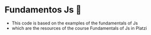# Fundamentos Js 🤖

- This code is based on the examples of the fundamentals of Js
- which are the resources of the course Fundamentals of Js in Platzi
